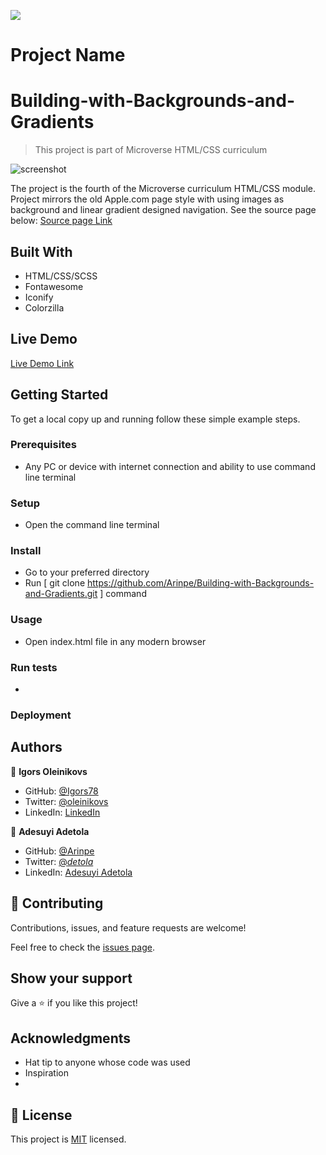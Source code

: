 
![](https://img.shields.io/badge/Microverse-blueviolet)

# Project Name
# Building-with-Backgrounds-and-Gradients
> This project is part of Microverse HTML/CSS curriculum

![screenshot](./app_screenshot.png)

The project is the fourth of the Microverse curriculum HTML/CSS module. 
Project mirrors the old Apple.com page style with using images as background and linear gradient designed navigation.
See the source page below:
[Source page Link](https://web.archive.org/web/20140301004610/http://www.apple.com/)

## Built With

- HTML/CSS/SCSS
- Fontawesome
- Iconify
- Colorzilla

## Live Demo

[Live Demo Link](https://livedemo.com)


## Getting Started





To get a local copy up and running follow these simple example steps.

### Prerequisites
- Any PC or device with internet connection and ability to use command line terminal
### Setup
- Open the command line terminal
### Install
- Go to your preferred directory
- Run [ git clone https://github.com/Arinpe/Building-with-Backgrounds-and-Gradients.git ] command
### Usage
- Open index.html file in any modern browser
### Run tests
- 
### Deployment



## Authors

👤 **Igors Oleinikovs**

- GitHub: [@Igors78](https://github.com/Igors78)
- Twitter: [@oleinikovs](https://twitter.com/oleinikovs)
- LinkedIn: [LinkedIn](https://www.linkedin.com/in/igors-oleinikovs-17a10958/)

👤 **Adesuyi Adetola**

- GitHub: [@Arinpe](https://github.com/Arinpe)
- Twitter: [@_detola_](https://twitter.com/_detola_)
- LinkedIn: [Adesuyi Adetola](https://www.linkedin.com/in/adesuyi-adetola-7b4451111/)

## 🤝 Contributing

Contributions, issues, and feature requests are welcome!

Feel free to check the [issues page](issues/).

## Show your support

Give a ⭐️ if you like this project!

## Acknowledgments

- Hat tip to anyone whose code was used
- Inspiration
- 

## 📝 License

This project is [MIT](lic.url) licensed.